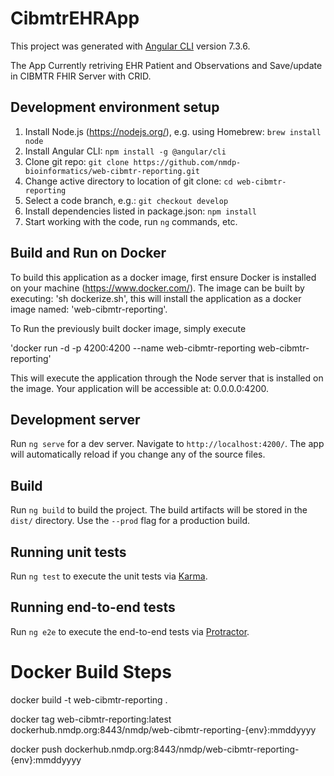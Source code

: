 # CibmtrEHRApp

This project was generated with [Angular CLI](https://github.com/angular/angular-cli) version 7.3.6.

The App Currently retriving EHR Patient and Observations and  Save/update in CIBMTR FHIR Server with CRID.

## Development environment setup

1. Install Node.js (https://nodejs.org/), e.g. using Homebrew:  `brew install node`
2. Install Angular CLI:  `npm install -g @angular/cli`
3. Clone git repo:  `git clone https://github.com/nmdp-bioinformatics/web-cibmtr-reporting.git`
4. Change active directory to location of git clone:  `cd web-cibmtr-reporting`
5. Select a code branch, e.g.:  `git checkout develop`
6. Install dependencies listed in package.json:  `npm install`
7. Start working with the code, run `ng` commands, etc.

## Build and Run on Docker

To build this application as a docker image, first ensure Docker is installed on your machine (https://www.docker.com/). The image can be built by executing:
'sh dockerize.sh', this will install the application as a docker image named: 'web-cibmtr-reporting'.

To Run the previously built docker image, simply execute

'docker run -d -p 4200:4200 --name web-cibmtr-reporting web-cibmtr-reporting'

This will execute the application through the Node server that is installed on the image. Your application will be accessible at: 0.0.0.0:4200.

## Development server

Run `ng serve` for a dev server. Navigate to `http://localhost:4200/`. The app will automatically reload if you change any of the source files.

## Build

Run `ng build` to build the project. The build artifacts will be stored in the `dist/` directory. Use the `--prod` flag for a production build.

## Running unit tests

Run `ng test` to execute the unit tests via [Karma](https://karma-runner.github.io).

## Running end-to-end tests

Run `ng e2e` to execute the end-to-end tests via [Protractor](http://www.protractortest.org/).

# Docker Build Steps

docker build -t web-cibmtr-reporting .

docker tag web-cibmtr-reporting:latest  dockerhub.nmdp.org:8443/nmdp/web-cibmtr-reporting-{env}:mmddyyyy

docker push dockerhub.nmdp.org:8443/nmdp/web-cibmtr-reporting-{env}:mmddyyyy



